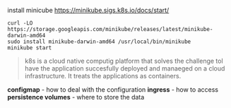 install minicube https://minikube.sigs.k8s.io/docs/start/
```
curl -LO https://storage.googleapis.com/minikube/releases/latest/minikube-darwin-amd64
sudo install minikube-darwin-amd64 /usr/local/bin/minikube
minikube start
```

> k8s is a cloud native computig platform that solves the challenge tol have the application succesfully deployed and manaeged on a cloud infrastructure. It treats the applications as containers.


**configmap** - how to deal with the configuration
**ingress** - how to access
**persistence volumes** - where to store the data
